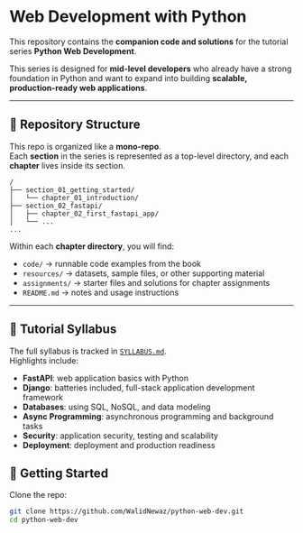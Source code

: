 # Web Development with Python

This repository contains the **companion code and solutions** for the tutorial series **Python Web Development**.

This series is designed for **mid-level developers** who already have a strong foundation in Python and want to expand into building **scalable, production-ready web applications**.

---

## 📂 Repository Structure

This repo is organized like a **mono-repo**.  
Each **section** in the series is represented as a top-level directory, and each **chapter** lives inside its section.

```
/
├── section_01_getting_started/
│   └── chapter_01_introduction/
├── section_02_fastapi/
│   ├── chapter_02_first_fastapi_app/
│   └── ...
...
````

Within each **chapter directory**, you will find:

- `code/` → runnable code examples from the book
- `resources/` → datasets, sample files, or other supporting material
- `assignments/` → starter files and solutions for chapter assignments
- `README.md` → notes and usage instructions

---

## 📖 Tutorial Syllabus

The full syllabus is tracked in [`SYLLABUS.md`](SYLLABUS.md).  
Highlights include:

- **FastAPI**: web application basics with Python
- **Django**: batteries included, full-stack application development framework
- **Databases**: using SQL, NoSQL, and data modeling
- **Async Programming**: asynchronous programming and background tasks
- **Security**: application security, testing and scalability
- **Deployment**: deployment and production readiness

## 🚀 Getting Started

Clone the repo:

```bash
git clone https://github.com/WalidNewaz/python-web-dev.git
cd python-web-dev
````

